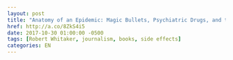 ```yaml
---
layout: post
title: "Anatomy of an Epidemic: Magic Bullets, Psychiatric Drugs, and the Astonishing Rise of Mental Illness in America"
href: http://a.co/8ZkS4i5
date: 2017-10-30 01:00:00 -0500
tags: [Robert Whitaker, journalism, books, side effects]
categories: EN
---
```

